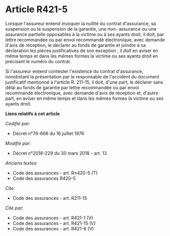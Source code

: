 # Article R421-5

Lorsque l'assureur entend invoquer la nullité du contrat d'assurance, sa suspension ou la suspension de la garantie, une non-
assurance ou une assurance partielle opposables à la victime ou à ses ayants droit, il doit, par lettre recommandée ou par
envoi recommandé électronique, avec demande d'avis de réception, le déclarer au fonds de garantie et joindre à sa déclaration
les pièces justificatives de son exception ; il doit en aviser en même temps et dans les mêmes formes la victime ou ses
ayants droit en précisant le numéro du contrat.

Si l'assureur entend contester l'existence du contrat d'assurance, nonobstant la présentation par le responsable de
l'accident du document justificatif mentionné à l'article R. 211-15, il doit, d'une part, le déclarer sans délai au fonds de
garantie par lettre recommandée ou par envoi recommandé électronique, avec demande d'avis de réception et, d'autre part, en
aviser en même temps et dans les mêmes formes la victime ou ses ayants droit.

**Liens relatifs à cet article**

_Codifié par_:

  - Décret n°76-666 du 16 juillet 1976

_Modifié par_:

  - Décret n°2018-229 du 30 mars 2018 - art. 13

_Anciens textes_:

  - Code des assurances - art. R*420-5 (T)
  - Code des assurances R420-5

_Cite_:

  - Code des assurances - art. R211-15

_Cité par_:

  - Code des assurances - art. R421-1 (V)
  - Code des assurances - art. R421-15 (V)
  - Code des assurances - art. R421-6 (V)

